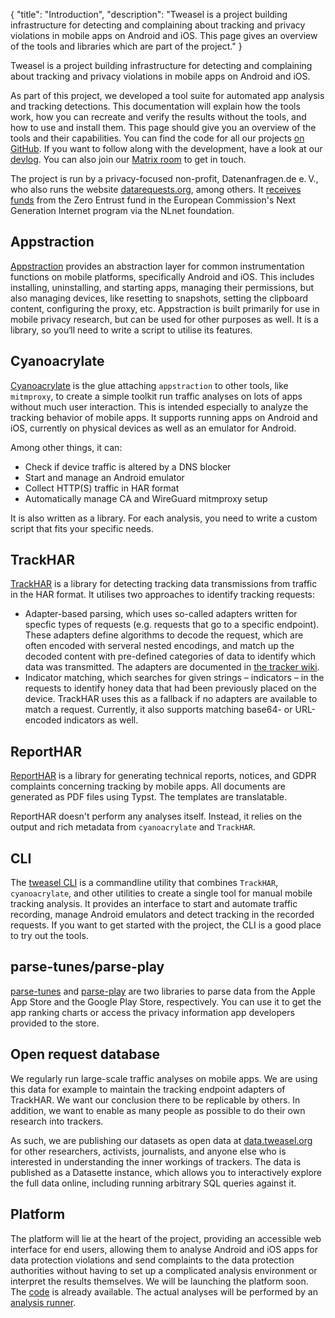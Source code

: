 {
    "title": "Introduction",
    "description": "Tweasel is a project building infrastructure for detecting and complaining about tracking and privacy violations in mobile apps on Android and iOS. This page gives an overview of the tools and libraries which are part of the project."
}

Tweasel is a project building infrastructure for detecting and complaining about tracking and privacy violations in mobile apps on Android and iOS.

As part of this project, we developed a tool suite for automated app analysis and tracking detections. This documentation will explain how the tools work, how you can recreate and verify the results without the tools, and how to use and install them. This page should give you an overview of the tools and their capabilities. You can find the code for all our projects [on GitHub](https://github.com/orgs/tweaselORG/repositories). If you want to follow along with the development, have a look at our [devlog](https://www.datarequests.org/devlog). You can also join our [Matrix room](https://matrix.to/#/#dade-tweasel:matrix.altpeter.me) to get in touch.

The project is run by a privacy-focused non-profit, Datenanfragen.de e.&thinsp;V., who also runs the website [datarequests.org](https://www.datarequests.org), among others. It [receives funds](https://nlnet.nl/project/TrackingWeasel/) from the Zero Entrust fund in the European Commission's Next Generation Internet program via the NLnet foundation.

## Appstraction

[Appstraction](https://github.com/tweaselORG/appstraction) provides an abstraction layer for common instrumentation functions on mobile platforms, specifically Android and iOS. This includes installing, uninstalling, and starting apps, managing their permissions, but also managing devices, like resetting to snapshots, setting the clipboard content, configuring the proxy, etc. Appstraction is built primarily for use in mobile privacy research, but can be used for other purposes as well. It is a library, so you‘ll need to write a script to utilise its features.

## Cyanoacrylate

[Cyanoacrylate](https://github.com/tweaselORG/cyanoacrylate) is the glue attaching `appstraction` to other tools, like `mitmproxy`, to create a simple toolkit run traffic analyses on lots of apps without much user interaction. This is intended especially to analyze the tracking behavior of mobile apps. It supports running apps on Android and iOS, currently on physical devices as well as an emulator for Android.

Among other things, it can:

- Check if device traffic is altered by a DNS blocker
- Start and manage an Android emulator
- Collect HTTP(S) traffic in HAR format
- Automatically manage CA and WireGuard mitmproxy setup

It is also written as a library. For each analysis, you need to write a custom script that fits your specific needs.

## TrackHAR

[TrackHAR](https://github.com/tweaselORG/TrackHAR) is a library for detecting tracking data transmissions from traffic in the HAR format. It utilises two approaches to identify tracking requests:

- Adapter-based parsing, which uses so-called adapters written for specfic types of requests (e.g. requests that go to a specific endpoint). These adapters define algorithms to decode the request, which are often encoded with serveral nested encodings, and match up the decoded content with pre-defined categories of data to identify which data was transmitted. The adapters are documented in [the tracker wiki](https://trackers.tweasel.org).
- Indicator matching, which searches for given strings – indicators – in the requests to identify honey data that had been previously placed on the device. TrackHAR uses this as a fallback if no adapters are available to match a request. Currently, it also supports matching base64- or URL-encoded indicators as well.

## ReportHAR

[ReportHAR](https://github.com/tweaselORG/ReportHAR) is a library for generating technical reports, notices, and GDPR complaints concerning tracking by mobile apps. All documents are generated as PDF files using Typst. The templates are translatable.

ReportHAR doesn't perform any analyses itself. Instead, it relies on the output and rich metadata from `cyanoacrylate` and `TrackHAR`.

## CLI

The [tweasel CLI](https://github.com/tweaselORG/cli) is a commandline utility that combines `TrackHAR`, `cyanoacrylate`, and other utilities to create a single tool for manual mobile tracking analysis. It provides an interface to start and automate traffic recording, manage Android emulators and detect tracking in the recorded requests. If you want to get started with the project, the CLI is a good place to try out the tools.

## parse-tunes/parse-play

[parse-tunes](https://github.com/tweaselORG/parse-tunes) and [parse-play](https://github.com/baltpeter/parse-play) are two libraries to parse data from the Apple App Store and the Google Play Store, respectively. You can use it to get the app ranking charts or access the privacy information app developers provided to the store.

## Open request database

We regularly run large-scale traffic analyses on mobile apps. We are using this data for example to maintain the tracking endpoint adapters of TrackHAR. We want our conclusion there to be replicable by others. In addition, we want to enable as many people as possible to do their own research into trackers.

As such, we are publishing our datasets as open data at [data.tweasel.org](https://data.tweasel.org) for other researchers, activists, journalists, and anyone else who is interested in understanding the inner workings of trackers. The data is published as a Datasette instance, which allows you to interactively explore the full data online, including running arbitrary SQL queries against it.

## Platform

The platform will lie at the heart of the project, providing an accessible web interface for end users, allowing them to analyse Android and iOS apps for data protection violations and send complaints to the data protection authorities without having to set up a complicated analysis environment or interpret the results themselves. We will be launching the platform soon. The [code](https://github.com/tweaselORG/platform) is already available. The actual analyses will be performed by an [analysis runner](https://github.com/tweaselORG/analysis-runner-local).
